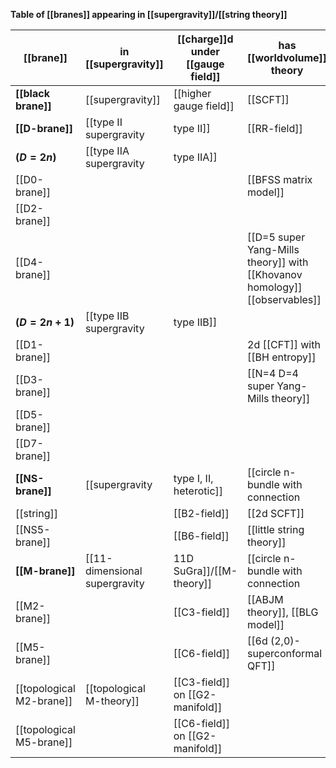 
**Table of [[branes]] appearing in [[supergravity]]/[[string theory]]**

|   [[brane]]    |    in [[supergravity]]          |[[charge]]d under [[gauge field]]|   has [[worldvolume]] theory
|----------------|---------------------------------|---|-----------------------------------------
|**[[black brane]]**|  [[supergravity]] | [[higher gauge field]] | [[SCFT]]
|**[[D-brane]]** |[[type II supergravity|type II]]  |[[RR-field]]| [[super Yang-Mills theory]]
|**$(D = 2n)$**  |[[type IIA supergravity|type IIA]]| $\,$ |         $\,$
| [[D0-brane]]   |        $\,$                     | $\,$ |   [[BFSS matrix model]]
| [[D2-brane]]   |        $\,$                     | $\,$ |      $\,$
| [[D4-brane]]   |        $\,$                     | $\,$ | [[D=5 super Yang-Mills theory]] with [[Khovanov homology]] [[observables]]
|**$(D = 2n+1)$**|[[type IIB supergravity|type IIB]]| $\,$ |          $\,$
| [[D1-brane]]   |        $\,$                     | $\,$ | 2d [[CFT]] with [[BH entropy]]
| [[D3-brane]]   |        $\,$                     | $\,$ | [[N=4 D=4 super Yang-Mills theory]]
| [[D5-brane]]   |        $\,$                     | $\,$ |          $\,$
| [[D7-brane]]   |        $\,$                     | $\,$ |          $\,$
|**[[NS-brane]]**|[[supergravity|type I, II, heterotic]]|[[circle n-bundle with connection|circle n-connection]] |          $\,$
|  [[string]]    |           $\,$                  |[[B2-field]]|  [[2d SCFT]]
| [[NS5-brane]]  |           $\,$                  |[[B6-field]] | [[little string theory]]
|**[[M-brane]]** |[[11-dimensional supergravity|11D SuGra]]/[[M-theory]]|[[circle n-bundle with connection|circle n-connection]]|           $\,$     
| [[M2-brane]]   |           $\,$                  |[[C3-field]]|         [[ABJM theory]], [[BLG model]]
| [[M5-brane]]   |           $\,$                  |[[C6-field]]| [[6d (2,0)-superconformal QFT]]
| [[topological M2-brane]] | [[topological M-theory]]                  |[[C3-field]] on [[G2-manifold]] | |
| [[topological M5-brane]] | $\,$                  | [[C6-field]] on [[G2-manifold]] | | 
